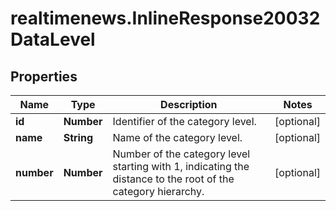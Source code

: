 # realtimenews.InlineResponse20032DataLevel

## Properties

Name | Type | Description | Notes
------------ | ------------- | ------------- | -------------
**id** | **Number** | Identifier of the category level. | [optional] 
**name** | **String** | Name of the category level. | [optional] 
**number** | **Number** | Number of the category level starting with 1, indicating the distance to the root of the category hierarchy. | [optional] 


